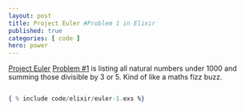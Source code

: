 ```yaml
---
layout: post
title: Project Euler #Problem 1 in Elixir
published: true 
categories: [ code ]
hero: power
---
```


<a href="https://projecteuler.net/">Project Euler</a> <a href="https://projecteuler.net/problem=1">Problem #1</a> is 
listing all natural numbers under 1000 and summing those divisible by 3 or 5. Kind of like a maths fizz buzz.

```elixir

{ % include code/elixir/euler-1.exs %}

```
